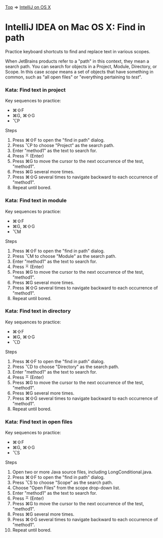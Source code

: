 [Top](README.md) => [IntelliJ on OS X](ij-osx.md)

# IntelliJ IDEA on Mac OS X: Find in path

Practice keyboard shortcuts to find and replace text in various scopes.

When JetBrains products refer to a "path" in this context, they mean a search path. You can search for objects in a Project, Module, Directory, or Scope. In this case _scope_ means a set of objects that have something in common, such as "all open files" or "everything pertaining to _test_".

### Kata: Find text in project

Key sequences to practice:

- ⌘⇧F
- ⌘G, ⌘⇧G
- ⌥P

Steps

1. Press ⌘⇧F to open the "find in path" dialog.
1. Press ⌥P to choose "Project" as the search path.
1. Enter "method1" as the text to search for.
1. Press ⌅ (Enter)
1. Press ⌘G to move the cursor to the next occurrence of the test, "method1".
1. Press ⌘G several more times.
1. Press ⌘⇧G several times to navigate backward to each occurrence of "method1".
1. Repeat until bored.

### Kata: Find text in module

Key sequences to practice:

- ⌘⇧F
- ⌘G, ⌘⇧G
- ⌥M

Steps

1. Press ⌘⇧F to open the "find in path" dialog.
1. Press ⌥M to choose "Module" as the search path.
1. Enter "method1" as the text to search for.
1. Press ⌅ (Enter)
1. Press ⌘G to move the cursor to the next occurrence of the test, "method1".
1. Press ⌘G several more times.
1. Press ⌘⇧G several times to navigate backward to each occurrence of "method1".
1. Repeat until bored.

### Kata: Find text in directory

Key sequences to practice:

- ⌘⇧F
- ⌘G, ⌘⇧G
- ⌥D

Steps

1. Press ⌘⇧F to open the "find in path" dialog.
1. Press ⌥D to choose "Directory" as the search path.
1. Enter "method1" as the text to search for.
1. Press ⌅ (Enter)
1. Press ⌘G to move the cursor to the next occurrence of the test, "method1".
1. Press ⌘G several more times.
1. Press ⌘⇧G several times to navigate backward to each occurrence of "method1".
1. Repeat until bored.

### Kata: Find text in open files

Key sequences to practice:

- ⌘⇧F
- ⌘G, ⌘⇧G
- ⌥S

Steps

1. Open two or more Java source files, including LongConditional.java.
1. Press ⌘⇧F to open the "find in path" dialog.
1. Press ⌥S to choose "Scope" as the search path.
1. Choose "Open Files" from the scope drop-down list.
1. Enter "method1" as the text to search for.
1. Press ⌅ (Enter)
1. Press ⌘G to move the cursor to the next occurrence of the test, "method1".
1. Press ⌘G several more times.
1. Press ⌘⇧G several times to navigate backward to each occurrence of "method1".
1. Repeat until bored.


